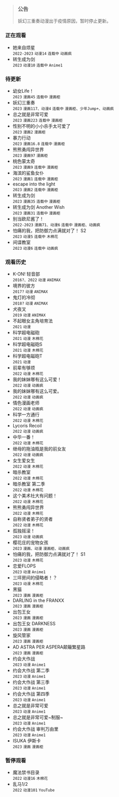 
> ### 公告
> 妖幻三重奏动漫出于疫情原因，暂时停止更新。

### 正在观看

- 她来自烦星   
  `2022-2023` `动漫14` `连载中` `动画疯`
- 转生成为剑  
  `2023` `动漫10` `连载中` `Anime1`
  
### 待更新

- 幼女Life！   
  `2023` `漫画45` `连载中` `漫画柜`
- 妖幻三重奏  
  `2023` `漫画117、动漫4` `连载中` `漫画柜、少年Jump+、动画疯`
- 总之就是非常可爱   
  `2023` `漫画223` `连载中` `漫画柜`
- 性别不明的小小杀手太可爱了   
  `2023` `漫画2` `漫画柜`
- 暴力行动   
  `2023` `漫画16.8` `连载中` `漫画柜`
- 熊熊勇闯异世界    
  `2023` `漫画97` `漫画柜`
- 桃色蒙太奇   
  `2023` `漫画9` `连载中` `漫画柜`
- 海滨的鲨鱼女仆   
  `2023` `漫画1` `连载中` `漫画柜`
- escape into the light   
  `2023` `漫画2` `连载中` `漫画柜`
- 转生成为剑  
  `2023` `漫画35` `连载中` `漫画柜`
- 转生成为剑 Another Wish   
  `2023` `漫画31` `连载中` `漫画柜`
- 别当欧尼酱了！   
  `2022-2023` `漫画71、动漫6` `连载中` `漫画柜、动画疯`
- 怕痛的我，把防御力点满就对了！ S2   
  `2023` `动漫5` `连载中` `木棉花`
- 间谍教室   
  `2023` `动漫6` `连载中` `动画疯`

### 观看历史

- K-ON! 轻音部   
  `2016?、2022` `动漫` `ANIMAX`
- 境界的彼方   
  `2017?` `动漫` `ANIMAX`
- 鬼灯的冷彻   
  `2018?` `动漫` `ANIMAX`
- 犬夜叉   
  `2019` `动漫` `ANIMAX`
- 不起眼女主角培育法   
  `2021` `动漫`
- 科学超电磁砲   
  `2021` `动漫` `木棉花`
- 科学超电磁砲S   
  `2021` `动漫` `木棉花`
- 科学超电磁砲T   
  `2021` `动漫`
- 前辈有够烦   
  `2022` `动漫` `木棉花`
- 我的妹妹哪有这么可爱！   
  `2022` `动漫` `动画疯`
- 我的妹妹哪有这么可爱。   
  `2022` `动漫` `动画疯`
- 情色漫画老师   
  `2022` `动漫` `动画疯`
- 科学一方通行   
  `2022` `动漫` `木棉花`
- Lycoris Recoil   
  `2022` `动漫` `动画疯`
- 中华一番！   
  `2022` `动漫` `木棉花`
- 继母的拖油瓶是我的前女友   
  `2022` `动漫` `动画疯`
- 女生爱女生   
  `2022` `动漫` `木棉花`
- 暗杀教室   
  `2022` `动漫` `木棉花`
- 暗杀教室 第二季   
  `2022` `动漫` `木棉花`
- 这个美术社大有问题！   
  `2022` `动漫` `木棉花`
- 熊熊勇闯异世界   
  `2022` `动漫` `木棉花`
- 自称贤者弟子的贤者   
  `2022` `动漫` `木棉花`
- 孤独摇滚！   
  `2023` `动漫` `动画疯`
- 樱花庄的宠物女孩   
  `2023` `漫画、动漫` `漫画柜、动画疯`
- 怕痛的我，把防御力点满就对了！ S1   
  `2023` `动漫` `木棉花`
- 恋爱FLOPS   
  `2023` `动漫` `Anime1`
- 三坪房间的侵略者！？   
  `2023` `动漫` `木棉花` 
- 黑猫   
  `2023` `漫画` `漫画柜`
- DARLING in the FRANXX   
  `2023` `漫画` `漫画柜`
- 出包王女   
  `2023` `漫画` `漫画柜`
- 出包王女 DARKNESS   
  `2023` `漫画` `漫画柜`
- 旋风管家   
  `2023` `漫画` `漫画柜`
- AD ASTRA PER ASPERA颠簸繁星路   
  `2023` `漫画` `漫画柜`
- 约会大作战   
  `2023` `动漫` `Anime1`
- 约会大作战 第二季   
  `2023` `动漫` `Anime1`
- 约会大作战 第三季   
  `2023` `动漫` `Anime1`
- 约会大作战 第四季   
  `2023` `动漫` `Anime1`
- 总之就是非常可爱   
  `2023` `动漫` `Anime1`
- 总之就是非常可爱~制服~   
  `2023` `动漫` `Anime1`
- 约会大作战 审判万由里   
  `2023` `动漫` `Anime1`
- ISUKA 伊斯卡   
  `2023` `漫画` `漫画柜`

### 暂停观看

- 魔法禁书目录   
  `2022` `动漫16` `木棉花`
- 乱马1/2   
  `2022` `动漫101` `YouTube`
